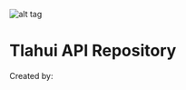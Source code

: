 ![alt tag](https://raw.githubusercontent.com/Tlahui/TlahuiAPI/master/Tlahui.png)


# Tlahui API Repository

Created by: